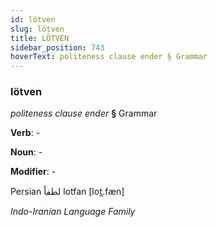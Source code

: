 ```yaml
---
id: lötven
slug: lötven
title: LÖTVEN
sidebar_position: 743
hoverText: politeness clause ender § Grammar
---
```


### lötven

*politeness clause ender* **§** Grammar

**Verb**: -

**Noun**: -

**Modifier**: -

Persian لطفاً lotfan [lot̪.fæn]

*Indo-Iranian Language Family*